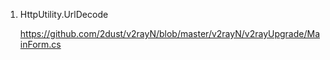 1. HttpUtility.UrlDecode

   https://github.com/2dust/v2rayN/blob/master/v2rayN/v2rayUpgrade/MainForm.cs